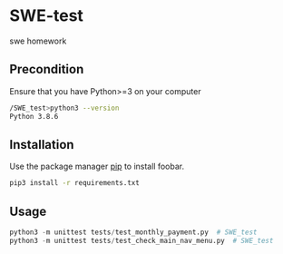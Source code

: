 # SWE-test
swe homework

## Precondition
Ensure that you have Python>=3 on your computer
```bash
/SWE_test>python3 --version
Python 3.8.6

```

## Installation

Use the package manager [pip](https://pip.pypa.io/en/stable/) to install foobar.

```bash
pip3 install -r requirements.txt
```

## Usage

```python
python3 -m unittest tests/test_monthly_payment.py  # SWE_test
python3 -m unittest tests/test_check_main_nav_menu.py  # SWE_test

